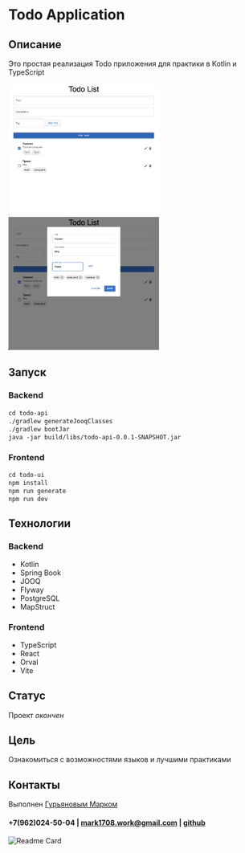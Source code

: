 # Todo Application

## Описание
Это простая реализация Todo приложения для практики в Kotlin и TypeScript

<img src="assets/main.png" width="300" alt="Main Page"><img src="assets/edit.png" width="300" alt="Edit Task Page">

## Запуск
### Backend
```shell
cd todo-api
./gradlew generateJooqClasses
./gradlew bootJar
java -jar build/libs/todo-api-0.0.1-SNAPSHOT.jar
```

### Frontend
```shell
cd todo-ui
npm install
npm run generate
npm run dev
```

## Технологии
### Backend
- Kotlin
- Spring Book
- JOOQ
- Flyway
- PostgreSQL
- MapStruct

### Frontend
- TypeScript
- React
- Orval
- Vite

## Статус
Проект _окончен_

## Цель
Ознакомиться с возможностями языков и лучшими практиками

## Контакты
Выполнен [Гурьяновым Марком](https://mark1708.github.io/)
#### +7(962)024-50-04 | mark1708.work@gmail.com | [github](http://github.com/Mark1708)

![Readme Card](https://github-readme-stats.vercel.app/api/pin/?username=Mark1708&repo=todo-app&theme=chartreuse-dark&show_icons=true)